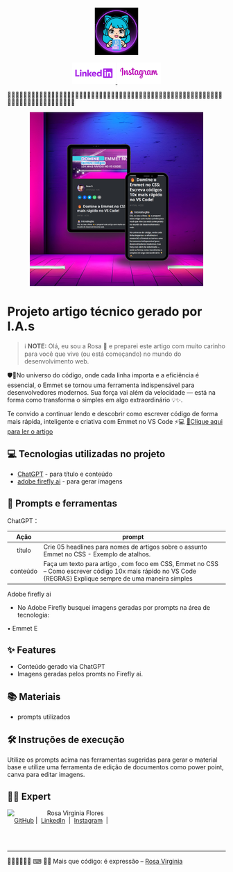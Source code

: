 <p align="center">
    <img width="100" src="assets/avatar-css.png">
</p>


<p align="center">
  <a href="https://www.linkedin.com/in/rosa-virginia-flores/"><img src="assets/linkedin.png" alt="Linkedin Rosa Virginia">
  </a>
  <a href="https://www.instagram.com/edt.creative/" title="IG"><img src="assets/instagram-edt.png" alt="Instagram EDT">
  </a>
</p>

🌷🌷🌷🌷🌷🌷🌷🌷🌷🌷🌷🌷🌷🌷🌷🌷🌷🌷🌷🌷🌷🌷🌷🌷🌷🌷🌷🌷🌷🌷🌷🌷🌷🌷🌷🌷🌷🌷🌷🌷🌷🌷🌷🌷🌷🌷🌷🌷🌷🌷🌷🌷🌷🌷🌷🌷🌷🌷🌷🌷🌷🌷🌷🌷🌷🌷🌷🌷🌷🌷🌷

<p align="center">
  <img 
    src="assets/Perfil.png"
    width="400"  
  />
</p>

# Projeto artigo técnico gerado por I.A.s


 > ℹ️ **NOTE:** Olá, eu sou a Rosa 👋 e preparei este artigo com muito carinho para você que vive (ou está começando) no mundo do desenvolvimento web.



🛡️🎉No universo do código, onde cada linha importa e a eficiência é essencial, o Emmet se tornou uma ferramenta indispensável para desenvolvedores modernos. Sua força vai além da velocidade — está na forma como transforma o simples em algo extraordinário 💡✨.

Te convido a continuar lendo e descobrir como escrever código de forma mais rápida, inteligente e criativa com Emmet no VS Code ⚡💻
<a href="https://web.dio.me/articles/domine-o-emmet-no-css-escreva-codigos-10x-mais-rapido-no-vs-code-8b3d3b3f9659?back=/articles" title="View PDF now"> 📕Clique aqui para ler o artigo</a>

## 💻 Tecnologias utilizadas no projeto

- [ChatGPT](https://chat.openai.com/) - para título e conteúdo
- [adobe firefly ai](https://firefly.adobe.com/) - para gerar imagens

## 📄 Prompts e ferramentas


ChatGPT：

|   Ação   | prompt                                                                                                                                                                                                                                                                         |
| :------: | ------------------------------------------------------------------------------------------------------------------------------------------------------------------------------------------------------------------------------------------------------------------------------ |
|  título  | Crie 05 headlines para nomes de artigos sobre o assunto Emmet no CSS - Exemplo de atalhos.                                                                                                                                                                                                   |
| conteúdo | Faça um texto para artigo , com foco em CSS, Emmet no CSS – Como escrever código 10x mais rápido no VS Code {REGRAS} Explique sempre de uma maneira simples 


Adobe firefly ai

- No Adobe Firefly busquei imagens geradas por prompts na área de tecnologia:

• Emmet E



## ✨ Features

- Conteúdo gerado via ChatGPT
- Imagens geradas pelos promts no Firefly ai.

## 📚 Materiais

- prompts utilizados

## 🛠️ Instruções de execução

Utilize os prompts acima nas ferramentas sugeridas para gerar o material base e utilize uma ferramenta de edição de documentos como power point, canva para editar imagens.
## 👨‍💻 Expert

<p>
    <img 
      align=left 
      margin=10 
      width=80 
      src="https://avatars.githubusercontent.com/u/44910817?v=4"
    />
    <p>&nbsp&nbsp&nbspRosa Virginia Flores<br>
    &nbsp&nbsp&nbsp
    <a href="https://github.com/Rosavf">
    GitHub</a>&nbsp;|&nbsp;
    <a href="https://www.linkedin.com/in/rosa-virginia-flores/">LinkedIn</a>
&nbsp;|&nbsp;
    <a href="https://www.instagram.com/edt.creative/">
    Instagram</a>
&nbsp;|&nbsp;</p>
</p>
<br/><br/>
<p>

---
🦋✨🌷✨🌷🌷
⌨ 👩‍💻 Mais que código: é expressão –  [Rosa Virginia](https://github.com/Rosavf)